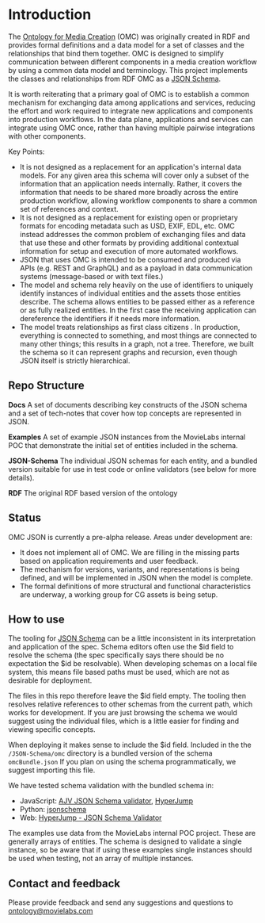 # Introduction

The [Ontology for Media Creation](https://mc.movielabs.com/docs/omc) (OMC) was originally created in RDF and provides formal definitions and a data model for a set of classes and the relationships that bind them together. OMC is designed to simplify communication between different components in a media creation workflow by using a common data model and terminology.  This project implements the classes and relationships from  RDF OMC as a [JSON Schema](https://json-schema.org/).

It is worth reiterating that a primary goal of OMC is to establish a common mechanism for exchanging data among applications and services, reducing the effort and work required to integrate new applications and components into production workflows. In the data plane, applications and services can integrate using OMC once, rather than having multiple pairwise integrations with other components.

Key Points:
- It is not designed as a replacement for an application's internal data models. For any given area this schema will cover only a subset of the information that an application needs internally. Rather, it covers the information that needs to be shared more broadly across the entire production workflow, allowing workflow components to share a common set of references and context.
- It is not designed as a replacement for existing open or proprietary formats for encoding metadata such as USD, EXIF, EDL, etc. OMC instead addresses the common problem of exchanging files and data that use these and other formats by providing additional contextual information for setup and execution of more automated workflows.
- JSON that uses OMC is intended to be consumed and produced via APIs (e.g. REST and GraphQL) and as a payload in data communication systems (message-based or with text files.)
- The model and schema rely heavily on the use of identifiers to uniquely identify instances of individual entities and the assets those entities describe. The schema allows entities to be passed either as a reference  or as fully realized entities. In the first case the receiving application can dereference the identifiers if it needs more information.
- The model treats relationships as first class citizens . In production, everything is connected to something, and most things are connected to many other things; this results in a graph, not a tree. Therefore, we built the schema so it can represent graphs and recursion, even though JSON itself is strictly hierarchical.

## Repo Structure

**Docs**
A set of documents describing key constructs of the JSON schema and a set of tech-notes that cover how top concepts are represented in JSON.

**Examples**
A set of example JSON instances from the MovieLabs internal POC that demonstrate the initial set of entities included in the schema.

**JSON-Schema**
The individual JSON schemas for each entity, and a bundled version suitable for use in test code or online validators (see below for more details).

**RDF**
The original RDF based version of the ontology

## Status
OMC JSON is currently a pre-alpha release. Areas under development are:

- It does not implement all of OMC. We are filling in the missing parts based on application requirements and user feedback.
- The mechanism for versions, variants, and representations is being defined, and will be implemented in JSON when the model is complete.
- The formal definitions of more structural and functional characteristics are underway, a working group for CG assets is being setup.

## How to use
The tooling for [JSON Schema](https://json-schema.org/) can be a little inconsistent in its interpretation and application of the spec. Schema editors often use the $id field to resolve the schema (the spec specifically says there should be no expectation the $id be resolvable). When developing schemas on a local file system, this means file based paths must be used, which are not as desirable for deployment.

The files in this repo therefore leave the $id field empty. The tooling then resolves relative references to other schemas from the current path, which works for development. If you are just browsing the schema we would suggest using the individual files, which is a little easier for finding and viewing specific concepts.

When deploying it makes sense to include the $id field. Included in the the ``/JSON-Schema/omc`` directory is a bundled version of the schema ``omcBundle.json`` If you plan on using the schema programmatically, we suggest importing this file.

We have tested schema validation with the bundled schema in:
* JavaScript: [AJV JSON Schema validator](https://ajv.js.org/), [HyperJump](https://github.com/hyperjump-io/json-schema-validator)
* Python: [jsonschema](https://python-jsonschema.readthedocs.io/en/stable/)
* Web: [HyperJump - JSON Schema Validator](https://json-schema.hyperjump.io/)

The examples use data from the MovieLabs internal POC project. These are generally arrays of entities. The schema is designed to validate a single instance, so be aware that if using these examples single instances should be used when testing, not an array of multiple instances.

## Contact and feedback
Please provide feedback and send any suggestions and questions to ontology@movielabs.com
